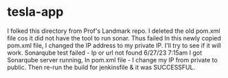 # tesla-app
I folked this directory from Prof's Landmark repo. 
I deleted the old pom.xml file cos it did not have the tool to run sonar. Thus failed
In this newly copied pom.xml file, I changed the IP address to my private IP. 
I'll try to see if it will work. Sonarqube test failed - Ip or url not found
6/27/23 7:15am I got Sonarqube server running, In pom.xml file - I change my IP from private to public. Then re-run the build for jenkinsfile & it was SUCCESSFUL. 

